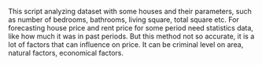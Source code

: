 This script analyzing dataset with some houses and their parameters, such as number of bedrooms, bathrooms, living square, total square etc.
For forecasting house price and rent price for some period need statistics data, like how much it was in past periods.
But this method not so accurate, it is a lot of factors that can influence on price. It can be criminal level on area,
natural factors, economical factors.
 